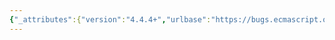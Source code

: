 ```yaml
---
{"_attributes":{"version":"4.4.4+","urlbase":"https://bugs.ecmascript.org/","maintainer":"dherman@mozilla.com"},"bug":{"bug_id":3384,"creation_ts":"2014-11-13 13:38:00 -0800","short_desc":"14.1.22 Runtime Semantics: InstantiateFunctionObject, typo: SetFunctionName(F, (\"default\")","delta_ts":"2014-12-07 14:35:00 -0800","product":"Draft for 6th Edition","component":"editorial issue","version":"Rev 28: October 14, 2014 Draft","rep_platform":"All","op_sys":"All","bug_status":"RESOLVED","resolution":"FIXED","priority":"Normal","bug_severity":"enhancement","everconfirmed":true,"reporter":{"uid":"waldron.rick","name":"Rick Waldron"},"assigned_to":{"uid":"allen","name":"Allen Wirfs-Brock"},"cc":"waldron.rick","long_desc":[{"commentid":10633,"comment_count":0,"who":{"uid":"waldron.rick","name":"Rick Waldron"},"bug_when":"2014-11-13 13:38:14 -0800","thetext":"Should be: \n\nSetFunctionName(F, \"default\")"},{"commentid":10634,"comment_count":1,"who":{"uid":"waldron.rick","name":"Rick Waldron"},"bug_when":"2014-11-13 13:43:28 -0800","thetext":"I don't understand that definition, ie. how is this valid: \n\n\n  FunctionDeclaration : function ( FormalParameters ) { FunctionBody }\n\n\n\n\nAlso, I spotted another typo, right here: https://people.mozilla.org/~jorendorff/es6-draft.html#sec-function-definitions-runtime-semantics-evaluation"},{"commentid":10638,"comment_count":2,"who":{"uid":"waldron.rick","name":"Rick Waldron"},"bug_when":"2014-11-13 15:34:59 -0800","thetext":"Re: \n\n> I don't understand that definition, ie. how is this valid: \n\nAndré Bargull clarified this for me\n\nThe rest still needs to be fixed ;)"},{"commentid":10719,"comment_count":3,"who":{"uid":"allen","name":"Allen Wirfs-Brock"},"bug_when":"2014-12-03 18:05:02 -0800","thetext":"fixed in revc29 editor's draft"},{"commentid":10850,"comment_count":4,"who":{"uid":"allen","name":"Allen Wirfs-Brock"},"bug_when":"2014-12-07 14:35:00 -0800","thetext":"fixed in rev29"}]}}
---
```

